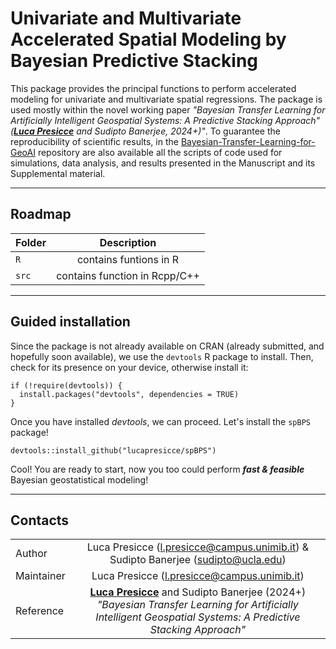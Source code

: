 # Univariate and Multivariate Accelerated Spatial Modeling by Bayesian Predictive Stacking

This package provides the principal functions to perform accelerated modeling for univariate and multivariate spatial regressions. The package is used mostly within the novel working paper *"Bayesian Transfer Learning for Artificially Intelligent Geospatial Systems: A Predictive Stacking Approach" ([**Luca Presicce**](https://lucapresicce.github.io/) and Sudipto Banerjee, 2024+)"*. To guarantee the reproducibility of scientific results, in the [Bayesian-Transfer-Learning-for-GeoAI](https://github.com/lucapresicce/Bayesian-Transfer-Learning-for-GeoAI) repository are also available all the scripts of code used for simulations, data analysis, and results presented in the Manuscript and its Supplemental material.


--------------------------------------------------------------------------------
## Roadmap

| Folder | Description |
| :--- | :---: |
| `R` | contains funtions in R |
| `src` | contains function in Rcpp/C++ |

--------------------------------------------------------------------------------
## Guided installation
Since the package is not already available on CRAN (already submitted, and hopefully soon available), we use the `devtools` R package to install. Then, check for its presence on your device, otherwise install it:
```{r, echo = F, eval = F, collapse = TRUE}
if (!require(devtools)) {
  install.packages("devtools", dependencies = TRUE)
}
```
Once you have installed *devtools*, we can proceed. Let's install the `spBPS` package!
```{r}
devtools::install_github("lucapresicce/spBPS")
```
Cool! You are ready to start, now you too could perform **_fast & feasible_** Bayesian geostatistical modeling!

<!--
## Tutorial for usage
-->

--------------------------------------------------------------------------------
## Contacts

| | |
| :--- | :---: |
| Author | Luca Presicce (l.presicce@campus.unimib.it) & Sudipto Banerjee (sudipto@ucla.edu) |
| Maintainer | Luca Presicce (l.presicce@campus.unimib.it) |
| Reference | [**Luca Presicce**](https://lucapresicce.github.io/) and Sudipto Banerjee (2024+) *"Bayesian Transfer Learning for Artificially Intelligent Geospatial Systems: A Predictive Stacking Approach"*  |

<!--
Maintainer: l.presicce@campus.unimib.it
Reference: **Luca Presicce** and Sudipto Banerjee (2024+) *"Accelerated Meta-Kriging for massive Spatial dataset"* 
-->

